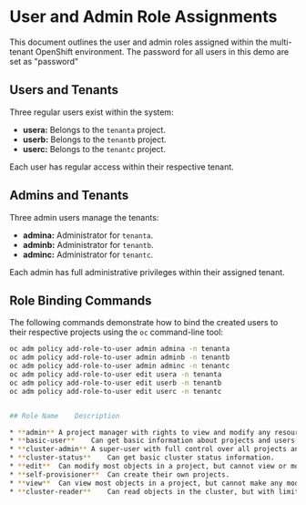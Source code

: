 # User and Admin Role Assignments

This document outlines the user and admin roles assigned within the multi-tenant OpenShift environment.  The password for all users in this demo are set as "password"

## Users and Tenants

Three regular users exist within the system:

* **usera:** Belongs to the `tenanta` project.
* **userb:** Belongs to the `tenantb` project.
* **userc:** Belongs to the `tenantc` project.

Each user has regular access within their respective tenant.

## Admins and Tenants

Three admin users manage the tenants:

* **admina:**  Administrator for `tenanta`.
* **adminb:**  Administrator for `tenantb`.
* **adminc:**  Administrator for `tenantc`.

Each admin has full administrative privileges within their assigned tenant.

## Role Binding Commands

The following commands demonstrate how to bind the created users to their respective projects using the `oc` command-line tool:

```bash
oc adm policy add-role-to-user admin admina -n tenanta
oc adm policy add-role-to-user admin adminb -n tenantb
oc adm policy add-role-to-user admin adminc -n tenantc
oc adm policy add-role-to-user edit usera -n tenanta
oc adm policy add-role-to-user edit userb -n tenantb
oc adm policy add-role-to-user edit userc -n tenantc


## Role Name	Description

* **admin**	A project manager with rights to view and modify any resource in the project (except quota).
* **basic-user**	Can get basic information about projects and users.
* **cluster-admin**	A super-user with full control over all projects and resources.
* **cluster-status**	Can get basic cluster status information.
* **edit**	Can modify most objects in a project, but cannot view or modify roles or bindings.
* **self-provisioner**	Can create their own projects.
* **view**	Can view most objects in a project, but cannot make any modifications. Cannot view or modify roles or bindings.
* **cluster-reader**	Can read objects in the cluster, but with limited viewing capabilities.
